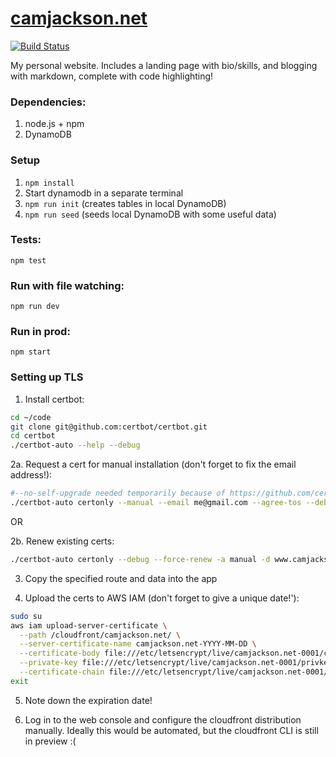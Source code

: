 [camjackson.net](http://camjackson.net)
===========
[![Build Status](https://snap-ci.com/camjackson/camjackson.net/branch/master/build_image)](https://snap-ci.com/camjackson/camjackson.net/branch/master)

My personal website. Includes a landing page with bio/skills, and blogging with markdown, complete with code highlighting!

### Dependencies:

1. node.js + npm
2. DynamoDB

### Setup
1. `npm install`
2. Start dynamodb in a separate terminal
3. `npm run init` (creates tables in local DynamoDB)
4. `npm run seed` (seeds local DynamoDB with some useful data)

### Tests:
`npm test`

### Run with file watching:
`npm run dev`

### Run in prod:
`npm start`

### Setting up TLS

1. Install certbot:
```sh
cd ~/code
git clone git@github.com:certbot/certbot.git
cd certbot
./certbot-auto --help --debug
```

2a. Request a cert for manual installation (don't forget to fix the email address!):
```sh
#--no-self-upgrade needed temporarily because of https://github.com/certbot/certbot/pull/3118
./certbot-auto certonly --manual --email me@gmail.com --agree-tos --debug -d camjackson.net -d www.camjackson.net --no-self-upgrade
```
OR

2b. Renew existing certs:
```sh
./certbot-auto certonly --debug --force-renew -a manual -d www.camjackson.net -d camjackson.net
```

3. Copy the specified route and data into the app

4. Upload the certs to AWS IAM (don't forget to give a unique date!'):

```sh
sudo su
aws iam upload-server-certificate \
  --path /cloudfront/camjackson.net/ \
  --server-certificate-name camjackson.net-YYYY-MM-DD \
  --certificate-body file:///etc/letsencrypt/live/camjackson.net-0001/cert.pem \
  --private-key file:///etc/letsencrypt/live/camjackson.net-0001/privkey.pem \
  --certificate-chain file:///etc/letsencrypt/live/camjackson.net-0001/chain.pem
exit
```

5. Note down the expiration date!

6. Log in to the web console and configure the cloudfront distribution manually.
Ideally this would be automated, but the cloudfront CLI is still in preview :(
